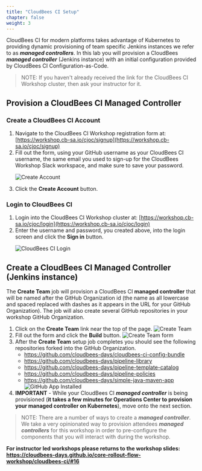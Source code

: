 ```yaml
---
title: "CloudBees CI Setup"
chapter: false
weight: 3
--- 
```


CloudBees CI for modern platforms takes advantage of Kubernetes to providing dynamic provisioning of team specific Jenkins instances we refer to as ***managed controllers***. In this lab you will provision a CloudBees ***managed controller*** (Jenkins instance) with an initial configuration provided by CloudBees CI Configuration-as-Code.

>NOTE: If you haven't already received the link for the CloudBees CI Workshop cluster, then ask your instructor for it.

## Provision a CloudBees CI Managed Controller

### Create a CloudBees CI Account

1. Navigate to the CloudBees CI Workshop registration form at: [https://workshop.cb-sa.io/cjoc/signup](https://workshop.cb-sa.io/cjoc/signup) 
2. Fill out the form, using your GitHub username as your CloudBees CI username, the same email you used to sign-up for the CloudBees Workshop Slack workspace, and make sure to save your password. <p>![Create Account](registration-form.png?width=40pc)
3. Click the **Create Account** button.

### Login to CloudBees CI

1. Login into the CloudBees CI Workshop cluster at: [https://workshop.cb-sa.io/cjoc/login](https://workshop.cb-sa.io/cjoc/login) 
2. Enter the username and password, you created above, into the login screen and click the **Sign in** button.<p>![CloudBees CI Login](setup-login.png?width=40pc)

## Create a CloudBees CI Managed Controller (Jenkins instance)

The **Create Team** job will provision a CloudBees CI **managed controller** that will be named after the GitHub Organization id (the name as all lowercase and spaced replaced with dashes as it appears in the URL for your GitHub Organization). The job will also create several GitHub repositories in your workshop GitHub Organization.

1. Click on the **Create Team** link near the top of the page. ![Create Team](create-team-link.png?width=70pc)
2. Fill out the form and click the **Build** button. ![Create Team form](create-team-form.png?width=70pc)
3. After the **Create Team** setup job completes you should see the following repositories forked into the GitHub Organization.
   - https://github.com/cloudbees-days/cloudbees-ci-config-bundle
   - https://github.com/cloudbees-days/pipeline-library
   - https://github.com/cloudbees-days/pipeline-template-catalog
   - https://github.com/cloudbees-days/pipeline-policies
   - https://github.com/cloudbees-days/simple-java-maven-app ![GitHub App Installed](forked-repos.png?width=50pc)
4. **IMPORTANT** - While your CloudBees CI ***managed controller*** is being provisioned (**it takes a few minutes for Operations Center to provision your managed controller on Kubernetes**), move onto the next section.

>NOTE: There are a number of ways to create a ***managed controller***. We take a very opinionated way to provision attendees ***managed controllers*** for this workshop in order to pre-configure the components that you will interact with during the workshop.

**For instructor led workshops please returns to the workshop slides: https://cloudbees-days.github.io/core-rollout-flow-workshop/cloudbees-ci/#16**